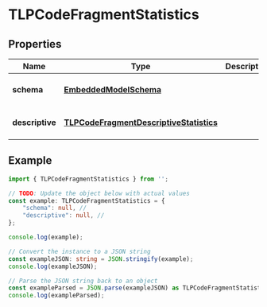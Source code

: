 
# TLPCodeFragmentStatistics


## Properties

Name | Type | Description | Notes
------------ | ------------- | ------------- | -------------
**schema** | [**EmbeddedModelSchema**](EmbeddedModelSchema) |  | [optional] [default to undefined]
**descriptive** | [**TLPCodeFragmentDescriptiveStatistics**](TLPCodeFragmentDescriptiveStatistics) |  | [optional] [default to undefined]

## Example

```typescript
import { TLPCodeFragmentStatistics } from '';

// TODO: Update the object below with actual values
const example: TLPCodeFragmentStatistics = {
    "schema": null, // 
    "descriptive": null, // 
};

console.log(example);

// Convert the instance to a JSON string
const exampleJSON: string = JSON.stringify(example);
console.log(exampleJSON);

// Parse the JSON string back to an object
const exampleParsed = JSON.parse(exampleJSON) as TLPCodeFragmentStatistics;
console.log(exampleParsed);
```




